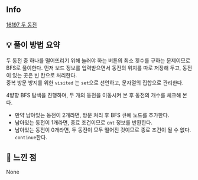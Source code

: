 ## Info
[16197 두 동전](https://www.acmicpc.net/problem/16197)

## 💡 풀이 방법 요약
두 동전 중 하나를 떨어뜨리기 위해 눌러야 하는 버튼의 최소 횟수를 구하는 문제이므로 BFS로 풀이한다.
먼저 보드 정보를 입력받으면서 동전의 위치를 따로 저장해 두고, 동전이 있는 곳은 빈 칸으로 처리한다.  
중복 방문 방지를 위한 `visited` 는 `set`으로 선언하고, 문자열의 집합으로 관리한다.  
  
4뱡향 BFS 탐색을 진행하며, 두 개의 동전을 이동시켜 본 후 동전의 개수를 체크해 본다.  
- 만약 남아있는 동전이 2개라면, 방문 처리 후 BFS 큐에 노드를 추가한다.
- 남아있는 동전이 1개라면, 종료 조건이므로 `cnt` 정보를 반환한다.
- 남아있는 동전이 0개라면, 두 동전이 모두 떨어진 것이므로 종료 조건이 될 수 없다. `continue`한다.


## 🙂 느낀 점
None

